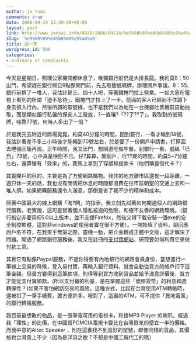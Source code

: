 ```yaml
---
author: jx tsai
comments: true
date: 2006-09-24 12:39:00+00:00
layout: post
link: http://www.jxtsai.info/0928/2006/09/24/%e9%80%99%e4%b8%80%e5%a4%a9/
slug: '%e9%80%99%e4%b8%80%e5%a4%a9'
title: 這一天
wordpress_id: 560
categories:
- ordinary or complaints
---
```


今天是星期日，照理公家機關都休息了，唯獨銀行前仍是大排長龍。我約莫8：50出門，希望趕在銀行假日9點整開門前，先去取個號碼牌，辦理開戶事誼。8：55,銀行前擠了一堆人，我估計是三、四十人吧，等著鐵捲門拉上營業。一如大家在電視上看到的所謂「迫不急待」，鐵捲門才拉上了一半，前面的客人已經耐不住蹲下身去擠入行內。然後所謂的取號條，也不是我們以為地在一台機器吐票機前自動抽取，而是類似銀行私僱的保安人工發放，?一直嚷?「??了??了」。我取到的號碼牌，哇靠77號，何時人多出了一倍？

於是我先去附近的商場晃晃，約莫40分鐘的時間，回到銀行，一看才輪到14號，我估計著差不多三小時後才能輪到70號左右，於是要了一份開戶申請書，打算回去睡個回籠再說。正午時間，我又出門，想順道吃個午餐。到銀行一看，號碼「已到」73號，心中真是快慰不已。仔?算算，開個戶，行??理的時間，約莫5~7分鐘左右，還算蠻有「效率」的，我馬上拿到了存摺和提款卡（他們稱是借代卡？）

其實開戶的目的，主要是為了方便網路購物。我住的地方離市區還有一段距離，一週只休一天的話，我也沒有閒情把休息的時間都浪費在往市區朝聖的交通上去和一堆人擠。如果網購服務還令人滿意，那倒是省了我不少的精神和成本。

照著中國最大的線上網購「淘?网」的指示，我立刻先試著如何開通個人的網路銀行服務。老實說，這可是冒著個人隱私被盜的危險，和極不友善的網路環境。（銀行指定非要用IE5.0以上版本，並不支援Firefox，然後又得下載安裝一個exe的安全制控軟體，這對非windows的使用者實在很不方便）。一開始填了資料，卻回應說戶名不符，在我束手無策之際，靈機一動，把介面轉成正體中文版，這才解決了問題。開通了網路銀行服務後，我又在註冊的[支付寶網站](https://www.alipay.com/user/ma_index.htm)，研究要如何利用它來做付款工具。 

其實它有點像Paypal服務，不過你得要有內地銀行的網路會員身份，當想進行一筆線上交易的時候，登入易付寶，再輸入銀行資料，就會自動從買方的帳戶扣下這筆金額。但賣方要得到這筆款項，則得等到買方收到貨品並給予滿意評價後，買方才能從支付寶領款。(所以支付寶的利基，是在掌握這些「塑膠貨幣」的利息和週轉彈性？)如果不害怕網路交易的風險，這種方式，比起在台灣使用ATM轉帳時，還被扣了一筆手續費，要方便許多。哦對了，這裏的ATM，可不提供「異地電匯」的銀行轉帳服務。

我目前最想敗的物品，是一張筆電可用的電視卡，和接MP3 Player 的喇叭。經過我「理性」的比價，在中國買PCMCIA電視卡要比在台灣買來的便宜一半的價格。而我中意的Altec Speaker ，則在這裏找不到喜好的型號，即使同樣的貨品，其價格也台灣貴上不少（因為是洋貨之故？不都是中國工廠代工的嗎）
